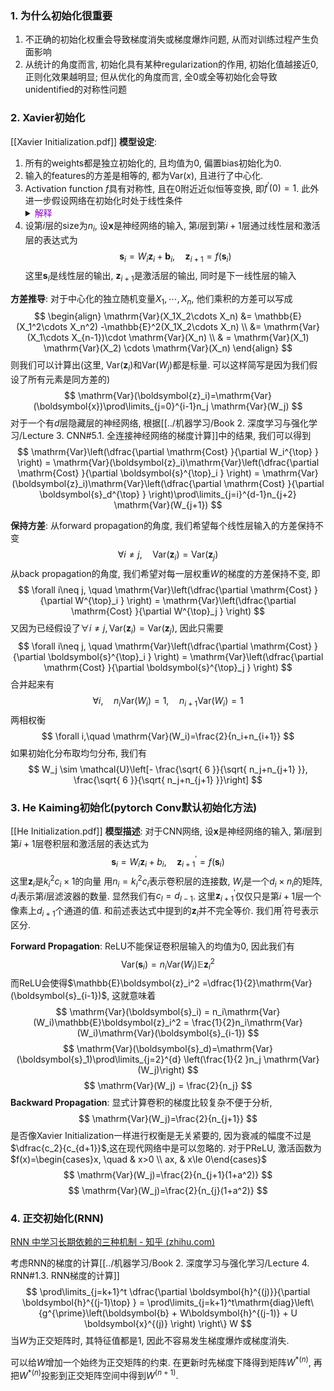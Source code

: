 ### 1. 为什么初始化很重要
1. 不正确的初始化权重会导致梯度消失或梯度爆炸问题, 从而对训练过程产生负面影响
2. 从统计的角度而言, 初始化具有某种regularization的作用, 初始化值越接近0, 正则化效果越明显; 但从优化的角度而言, 全0或全等初始化会导致unidentified的对称性问题

### 2. Xavier初始化
[[Xavier Initialization.pdf]]
**模型设定**: 
1. 所有的weights都是独立初始化的, 且均值为$0$, 偏置bias初始化为0. 
2. 输入的features的方差是相等的, 都为$\mathrm{Var}(x)$, 且进行了中心化. 
3. Activation function $f$具有对称性, 且在$0$附近近似恒等变换, 即$f^{\prime}(0)=1$.  此外进一步假设网络在初始化时处于线性条件<details> <summary><font color=  #9400D3>解释</summary> 网络权重的初始化是独立同方差的, 且均值为0. 并且输入的各个features方差相等. 因此对于初始化的权重, 线性层的输出应该非常接近于0. 而我们假设了activation function在0附近近似恒等变换</font> </details>
4. 设第$i$层的size为$n_i$, 设$\boldsymbol{x}$是神经网络的输入, 第$i$层到第$i+1$层通过线性层和激活层的表达式为
  $$
  \boldsymbol{s}_{i} = W_i\boldsymbol{z}_i+\boldsymbol{b}_i,\quad \boldsymbol{z}_{i+1} = f(\boldsymbol{s}_i) 
  $$
  这里$\boldsymbol{s}_i$是线性层的输出, $\boldsymbol{z}_{i+1}$是激活层的输出, 同时是下一线性层的输入

**方差推导**: 
对于中心化的独立随机变量$X_1,\cdots, X_n$, 他们乘积的方差可以写成
$$
\begin{align}
\mathrm{Var}(X_1X_2\cdots X_n) &= \mathbb{E}(X_1^2\cdots X_n^2) -\mathbb{E}^2(X_1X_2\cdots X_n)  \\
&= \mathrm{Var}(X_1\cdots X_{n-1})\cdot \mathrm{Var}(X_n)  \\
& = \mathrm{Var}(X_1) \mathrm{Var}(X_2) \cdots \mathrm{Var}(X_n)
\end{align}
$$
则我们可以计算出(这里, $\mathrm{Var}(\boldsymbol{z}_i)$和$\mathrm{Var}(W_j)$都是标量. 可以这样简写是因为我们假设了所有元素是同方差的)
$$
\mathrm{Var}(\boldsymbol{z}_i)=\mathrm{Var}(\boldsymbol{x})\prod\limits_{j=0}^{i-1}n_j \mathrm{Var}(W_j) 
$$
对于一个有$d$层隐藏层的神经网络, 根据[[../机器学习/Book 2. 深度学习与强化学习/Lecture 3. CNN#5.1. 全连接神经网络的梯度计算]]中的结果, 我们可以得到
$$
\mathrm{Var}\left(\dfrac{\partial \mathrm{Cost} }{\partial W_i^{\top} } \right) = \mathrm{Var}(\boldsymbol{z}_i)\mathrm{Var}\left(\dfrac{\partial \mathrm{Cost} }{\partial \boldsymbol{s}^{\top}_i } \right) =  \mathrm{Var}(\boldsymbol{z}_i)\mathrm{Var}\left(\dfrac{\partial \mathrm{Cost} }{\partial \boldsymbol{s}_d^{\top} } \right)\prod\limits_{j=i}^{d-1}n_{j+2} \mathrm{Var}(W_{j+1}) 
$$

**保持方差**:
从forward propagation的角度, 我们希望每个线性层输入的方差保持不变
$$
\forall i\neq j, \quad \mathrm{Var}(\boldsymbol{z}_i) = \mathrm{Var}(\boldsymbol{z}_j)
$$
从back propagation的角度, 我们希望对每一层权重$W$的梯度的方差保持不变, 即
$$
\forall i\neq j, \quad \mathrm{Var}\left(\dfrac{\partial \mathrm{Cost} }{\partial W^{\top}_i } \right) = \mathrm{Var}\left(\dfrac{\partial \mathrm{Cost} }{\partial W^{\top}_j } \right)
$$
又因为已经假设了$\forall i\neq j, \mathrm{Var}(\boldsymbol{z}_i) = \mathrm{Var}(\boldsymbol{z}_j)$, 因此只需要
$$
\forall i\neq j, \quad \mathrm{Var}\left(\dfrac{\partial \mathrm{Cost} }{\partial \boldsymbol{s}^{\top}_i } \right) = \mathrm{Var}\left(\dfrac{\partial \mathrm{Cost} }{\partial \boldsymbol{s}^{\top}_j } \right)
$$
合并起来有
$$
\forall i,\quad n_i\mathrm{Var}(W_i)=1,\quad n_{i+1}\mathrm{Var}(W_i)=1
$$
两相权衡
$$
\forall i,\quad \mathrm{Var}(W_i)=\frac{2}{n_i+n_{i+1}}
$$
如果初始化分布取均匀分布, 我们有
$$
W_j \sim \mathcal{U}\left[- \frac{\sqrt{ 6 }}{\sqrt{ n_j+n_{j+1} }}, \frac{\sqrt{ 6 }}{\sqrt{ n_j+n_{j+1} }}\right]
$$


### 3. He Kaiming初始化(pytorch Conv默认初始化方法)
[[He Initialization.pdf]]
**模型描述**: 
对于CNN网络, 设$\boldsymbol{x}$是神经网络的输入, 第$i$层到第$i+1$层卷积层和激活层的表达式为
$$
  \boldsymbol{s}_i = W_i\boldsymbol{z}_{i}+ b_i,\quad \boldsymbol{z}^{\prime}_{i+1} = f(\boldsymbol{s}_i) 
$$
  这里$\boldsymbol{z}_{i}$是$k_i^2c_i\times1$的向量 用$n_i=k_i^2c_i$表示卷积层的连接数, $W_i$是一个$d_i\times n_i$的矩阵, $d_i$表示第$i$层滤波器的数量. 显然我们有$c_l = d_{l-1}$. 这里$\boldsymbol{z}^{\prime}_{i+1}$仅仅只是第$i+1$层一个像素上$d_{i+1}$个通道的值. 和前述表达式中提到的$\boldsymbol{z}_{i}$并不完全等价. 我们用${}^{\prime}$符号表示区分.  

**Forward Propagation**: ReLU不能保证卷积层输入的均值为0, 因此我们有
$$
\mathrm{Var}(\boldsymbol{s}_i) = n_i\mathrm{Var}(W_i)\mathbb{E}\boldsymbol{z}_i^2
$$
而ReLU会使得$\mathbb{E}\boldsymbol{z}_i^2 =\dfrac{1}{2}\mathrm{Var}(\boldsymbol{s}_{i-1})$, 这就意味着
$$
\mathrm{Var}(\boldsymbol{s}_i) = n_i\mathrm{Var}(W_i)\mathbb{E}\boldsymbol{z}_i^2 = \frac{1}{2}n_i\mathrm{Var}(W_i)\mathrm{Var}(\boldsymbol{s}_{i-1})
$$
$$
\mathrm{Var}(\boldsymbol{s}_d)=\mathrm{Var}(\boldsymbol{s}_1)\prod\limits_{j=2}^{d} \left(\frac{1}{2 }n_j \mathrm{Var}(W_j)\right) 
$$
$$
\mathrm{Var}(W_j) = \frac{2}{n_j} 
$$
**Backward Propagation**: 显式计算卷积的梯度比较复杂不便于分析, 
$$
\mathrm{Var}(W_j)=\frac{2}{n_{j+1}}
$$
是否像Xavier Initialization一样进行权衡是无关紧要的, 因为衰减的幅度不过是$\dfrac{c_2}{c_{d+1}}$,这在现代网络中是可以忽略的. 
对于PReLU, 激活函数为 $f(x)=\begin{cases}x, \quad & x>0 \\ ax, & x\le 0\end{cases}$
$$
\mathrm{Var}(W_j)=\frac{2}{n_{j+1}(1+a^2)}
$$
$$
\mathrm{Var}(W_j)=\frac{2}{n_{j}(1+a^2)}
$$

### 4. 正交初始化(RNN)
[RNN 中学习长期依赖的三种机制 - 知乎 (zhihu.com)](https://zhuanlan.zhihu.com/p/34490114)

考虑RNN的梯度的计算[[../机器学习/Book 2. 深度学习与强化学习/Lecture 4. RNN#1.3. RNN梯度的计算]]
$$
\prod\limits_{j=k+1}^t \dfrac{\partial \boldsymbol{h}^{(j)}}{\partial \boldsymbol{h}^{(j-1)\top} } = \prod\limits_{j=k+1}^t\mathrm{diag}\left\{g^{\prime}\left(\boldsymbol{b} + W\boldsymbol{h}^{(j-1)} + U \boldsymbol{x}^{(j)} \right) \right\} W
$$
当$W$为正交矩阵时, 其特征值都是$1$, 因此不容易发生梯度爆炸或梯度消失. 

可以给$W$增加一个始终为正交矩阵的约束. 在更新时先梯度下降得到矩阵$W^{*(n)}$, 再把$W^{*(n)}$投影到正交矩阵空间中得到$W^{(n+1)}$. 

​				
​					
​				
​				
​						
​				
​			




​				
